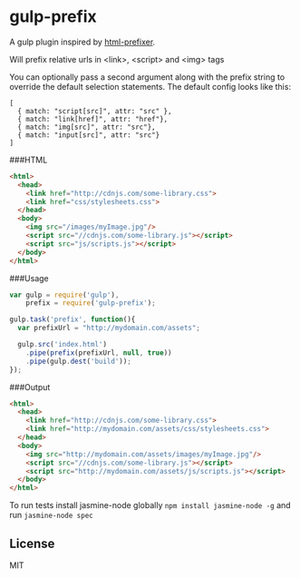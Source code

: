 gulp-prefix
=========

A gulp plugin inspired by [html-prefixer](https://github.com/tivac/node-html-prefixer).

Will prefix relative urls in &lt;link&gt;, &lt;script&gt; and &lt;img&gt; tags

You can optionally pass a second argument along with the prefix string to override the default selection statements.
The default config looks like this:

```
[
  { match: "script[src]", attr: "src" },
  { match: "link[href]", attr: "href"},
  { match: "img[src]", attr: "src"},
  { match: "input[src]", attr: "src"}
]
```


###HTML
```html
<html>
  <head>
    <link href="http://cdnjs.com/some-library.css">
    <link href="css/stylesheets.css">
  </head>
  <body>
    <img src="/images/myImage.jpg"/>
    <script src="//cdnjs.com/some-library.js"></script>
    <script src="js/scripts.js"></script>
  </body>
</html>
```



###Usage
```javascript
var gulp = require('gulp'),
    prefix = require('gulp-prefix');

gulp.task('prefix', function(){
  var prefixUrl = "http://mydomain.com/assets";

  gulp.src('index.html')
    .pipe(prefix(prefixUrl, null, true))
    .pipe(gulp.dest('build'));
});
```

###Output
```html
<html>
  <head>
    <link href="http://cdnjs.com/some-library.css">
    <link href="http://mydomain.com/assets/css/stylesheets.css">
  </head>
  <body>
    <img src="http://mydomain.com/assets/images/myImage.jpg"/>
    <script src="//cdnjs.com/some-library.js"></script>
    <script src="http://mydomain.com/assets/js/scripts.js"></script>
  </body>
</html>
```

To run tests install jasmine-node globally `npm install jasmine-node -g` and run `jasmine-node spec`


License
----

MIT
    
